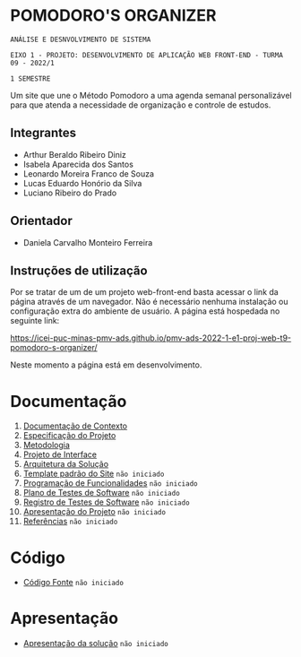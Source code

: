 # POMODORO'S ORGANIZER

`ANÁLISE E DESNVOLVIMENTO DE SISTEMA`

`EIXO 1 - PROJETO: DESENVOLVIMENTO DE APLICAÇÃO WEB FRONT-END - TURMA 09 - 2022/1`

`1 SEMESTRE`

Um site que une o Método Pomodoro a uma agenda semanal personalizável para que atenda a necessidade de organização e controle de estudos.

## Integrantes

* Arthur Beraldo Ribeiro Diniz 
* Isabela Aparecida dos Santos 
* Leonardo Moreira Franco de Souza
* Lucas Eduardo Honório da Silva 
* Luciano Ribeiro do Prado 

## Orientador

* Daniela Carvalho Monteiro Ferreira 

## Instruções de utilização

Por se tratar de um de um projeto web-front-end basta acessar o link da página através de um navegador. Não é necessário nenhuma instalação ou configuração extra do ambiente de usuário. A página está hospedada no seguinte link:

https://icei-puc-minas-pmv-ads.github.io/pmv-ads-2022-1-e1-proj-web-t9-pomodoro-s-organizer/

Neste momento a página está em desenvolvimento.

# Documentação

1. [Documentação de Contexto](docs/01-Documentação%20de%20Contexto.md)
2. [Especificação do Projeto](docs/02-Especificação%20do%20Projeto.md)
3. [Metodologia](docs/03-Metodologia.md)
4. [Projeto de Interface](docs/04-Projeto%20de%20Interface.md)
5. [Arquitetura da Solução](docs/05-Arquitetura%20da%20Solução.md)
6. [Template padrão do Site](docs/06-Template%20padrão%20do%20Site.md) `não iniciado`
7. [Programação de Funcionalidades](docs/07-Programação%20de%20Funcionalidades.md) `não iniciado`
8. [Plano de Testes de Software](docs/08-Plano%20de%20Testes%20de%20Software.md) `não iniciado`
9. [Registro de Testes de Software](docs/09-Registro%20de%20Testes%20de%20Software.md) `não iniciado`
10. [Apresentação do Projeto](docs/10-Apresentação%20do%20Projeto.md) `não iniciado`
11. [Referências](docs/11-Referências.md) `não iniciado`

# Código

* [Código Fonte](src/README.md) `não iniciado`


# Apresentação

* [Apresentação da solução](presentation/README.md) `não iniciado`
